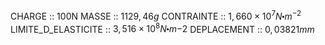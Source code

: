 CHARGE :: 100N
MASSE :: $1129,46g$
CONTRAINTE :: $1,660\times 10^{7}N\centerdot m^{-2}$
LIMITE_D_ELASTICITE :: $3,516 \times 10^{8} N\centerdot m{-2}$
DEPLACEMENT :: $0,03821mm$ 
